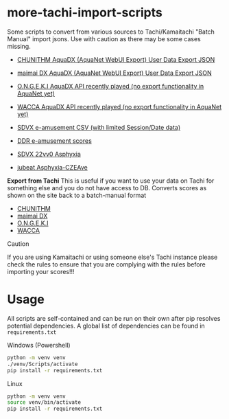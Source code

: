 # more-tachi-import-scripts
Some scripts to convert from various sources to Tachi/Kamaitachi "Batch Manual" import jsons.
Use with caution as there may be some cases missing.

- [CHUNITHM AquaDX (AquaNet WebUI Export) User Data Export JSON](./chuni/aquadx)
- [maimai DX AquaDX (AquaNet WebUI Export) User Data Export JSON](./mai2/aquadx)
- [O.N.G.E.K.I AquaDX API recently played (no export functionality in AquaNet yet)](./ongeki/aquadx)
- [WACCA AquaDX API recently played (no export functionality in AquaNet yet)](./wacca/aquadx)

- [SDVX e-amusement CSV (with limited Session/Date data)](./sdvx/eamuse_csv)
- [DDR e-amusement scores](./ddr/eamuse)
- [SDVX 22vv0 Asphyxia](./sdvx/asphyxia)
- [jubeat Asphyxia-CZEAve](./jubeat/asphyxia)

**Export from Tachi**
This is useful if you want to use your data on Tachi for something else and you do not have access to DB. Converts scores as shown on the site back to a batch-manual format
- [CHUNITHM](./chuni/tachi)
- [maimai DX](./mai2/tachi)
- [O.N.G.E.K.I](./ongeki/tachi)
- [WACCA](./wacca/tachi)


> [!CAUTION]
> If you are using Kamaitachi or using someone else's Tachi instance please check the rules to ensure that you are complying with the rules before importing your scores!!!

# Usage
All scripts are self-contained and can be run on their own after pip resolves potential dependencies. A global list of dependencies can be found in `requirements.txt`

Windows (Powershell)
```bash
python -m venv venv
./venv/Scripts/activate
pip install -r requirements.txt
```

Linux
```bash
python -m venv venv
source venv/bin/activate
pip install -r requirements.txt
```
